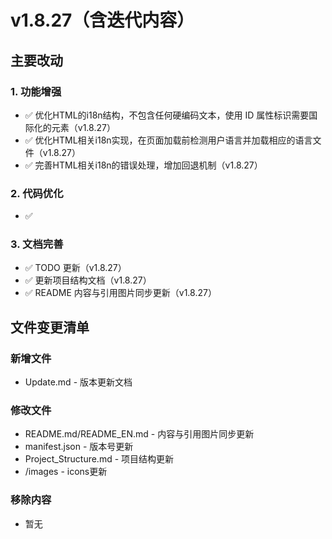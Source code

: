 # v1.8.27（含迭代内容）

## 主要改动

### 1. 功能增强

- ✅ 优化HTML的i18n结构，不包含任何硬编码文本，使用 ID 属性标识需要国际化的元素（v1.8.27）
- ✅ 优化HTML相关i18n实现，在页面加载前检测用户语言并加载相应的语言文件（v1.8.27）
- ✅ 完善HTML相关i18n的错误处理，增加回退机制（v1.8.27）

### 2. 代码优化

- ✅ 

### 3. 文档完善

- ✅ TODO 更新（v1.8.27）
- ✅ 更新项目结构文档（v1.8.27）
- ✅ README 内容与引用图片同步更新（v1.8.27）

## 文件变更清单

### 新增文件

- Update.md - 版本更新文档

### 修改文件

- README.md/README_EN.md - 内容与引用图片同步更新
- manifest.json - 版本号更新
- Project_Structure.md - 项目结构更新
- /images - icons更新

### 移除内容

- 暂无
